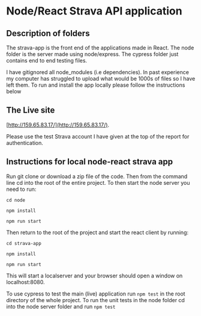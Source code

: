 # Node/React Strava API application

## Description of folders
The strava-app is the front end of the applications made in React. The node folder is the server
made using node/express. The cypress folder just contains end to end testing files.

I have gitignored all node_modules (i.e dependencies). In past experience my computer has struggled
to upload what would be 1000s of files so I have left them. To run and install the app locally please
follow the instructions below

## The Live site

[http://159.65.83.17/](http://159.65.83.17/).

Please use the test Strava account I have given at the top of the report for authentication. 

## Instructions for local node-react strava app

Run git clone or download a zip file of the code. Then from the command line cd into the root of the entire project.
To then start the node server you need to run:

```
cd node
```
```
npm install
```
```
npm run start
```
Then return to the root of the project and start the react client by running:

```
cd strava-app
```
```
npm install
```
```
npm run start
```
This will start a localserver and your browser should open a window
on localhost:8080. 

To use cypress to test the main (live) application run ```npm test``` in the root directory of the whole project. 
To run the unit tests in the node folder cd into the node server folder and run ```npm test```

